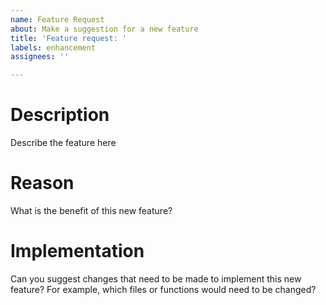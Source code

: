 ```yaml
---
name: Feature Request
about: Make a suggestion for a new feature
title: 'Feature request: '
labels: enhancement
assignees: ''

---
```


# Description

Describe the feature here

# Reason

What is the benefit of this new feature?

# Implementation

Can you suggest changes that need to be made to implement this new feature?
For example, which files or functions would need to be changed?
